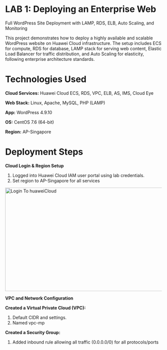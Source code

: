 # LAB 1: Deploying an Enterprise Web
Full WordPress Site Deployment with LAMP, RDS, ELB, Auto Scaling, and Monitoring

This project demonstrates how to deploy a highly available and scalable WordPress website on Huawei Cloud infrastructure. The setup includes ECS for compute, RDS for database, LAMP stack for serving web content, Elastic Load Balancer for traffic distribution, and Auto Scaling for elasticity, following enterprise architecture standards.

# Technologies Used
**Cloud Services:** 
Huawei Cloud ECS, RDS, VPC, ELB, AS, IMS, Cloud Eye


**Web Stack:**
Linux, Apache, MySQL, PHP (LAMP)

**App:**
WordPress 4.9.10

**OS:** 
CentOS 7.6 (64-bit)

**Region:**
AP-Singapore

# Deployment Steps

**Cloud Login & Region Setup**

1. Logged into Huawei Cloud IAM user portal using lab credentials.
2. Set region to AP-Singapore for all services

<img width="643" height="332" alt="Login To huaweiCloud" src="https://github.com/user-attachments/assets/ec80363e-94b3-49ec-9678-d278fb39d174" />

**VPC and Network Configuration**

**Created a Virtual Private Cloud (VPC):**

1. Default CIDR and settings.
2. Named vpc-mp
 
**Created a Security Group:**

1. Added inbound rule allowing all traffic (0.0.0.0/0) for all protocols/ports


 




   



